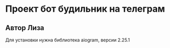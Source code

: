 # Проект бот будильник на телеграм 
## Автор Лиза

Для установки нужна библиотека aiogram, версии 2.25.1
